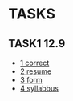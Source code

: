 # TASKS

## TASK1 12.9

* [1 correct](task1_1_correct.md)
* [2 resume]()
* [3 form](task1_3_form_note.md)
* [4 syllabbus](task1_4_syllabus_note.md)